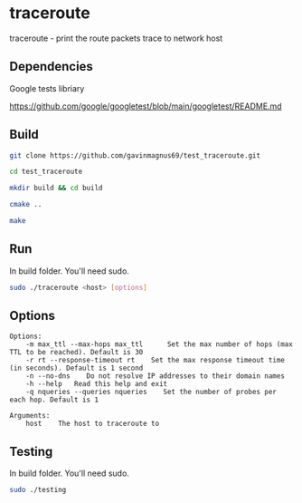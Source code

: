 # traceroute

traceroute - print the route packets trace to network host
## Dependencies
Google tests libriary

https://github.com/google/googletest/blob/main/googletest/README.md

## Build

 ```sh
 git clone https://github.com/gavinmagnus69/test_traceroute.git

 cd test_traceroute

 mkdir build && cd build

 cmake ..

 make
 ```

## Run
In build folder.
You'll need sudo.

```sh
sudo ./traceroute <host> [options] 
```

## Options

    Options:
        -m max_ttl --max-hops max_ttl      Set the max number of hops (max TTL to be reached). Default is 30
        -r rt --response-timeout rt    Set the max response timeout time (in seconds). Default is 1 second
        -n --no-dns    Do not resolve IP addresses to their domain names
        -h --help   Read this help and exit
        -q nqueries --queries nqueries    Set the number of probes per each hop. Default is 1
    
    Arguments:
        host    The host to traceroute to

## Testing
In build folder.
You'll need sudo.

```sh
sudo ./testing
```
